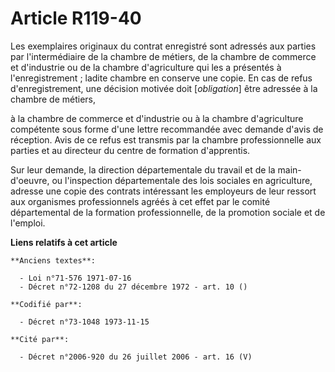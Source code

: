 # Article R119-40

Les exemplaires originaux du contrat enregistré sont adressés aux parties par l'intermédiaire de la chambre de métiers, de la
chambre de commerce et d'industrie ou de la chambre d'agriculture qui les a présentés à l'enregistrement ; ladite chambre en
conserve une copie. En cas de refus d'enregistrement, une décision motivée doit [*obligation*] être adressée à la chambre de
métiers,

à la chambre de commerce et d'industrie ou à la chambre d'agriculture compétente sous forme d'une lettre recommandée avec
demande d'avis de réception. Avis de ce refus est transmis par la chambre professionnelle aux parties et au directeur du
centre de formation d'apprentis.

Sur leur demande, la direction départementale du travail et de la main-d'oeuvre, ou l'inspection départementale des lois
sociales en agriculture, adresse une copie des contrats intéressant les employeurs de leur ressort aux organismes
professionnels agréés à cet effet par le comité départemental de la formation professionnelle, de la promotion sociale et de
l'emploi.

**Liens relatifs à cet article**

	**Anciens textes**:

	  - Loi n°71-576 1971-07-16
	  - Décret n°72-1208 du 27 décembre 1972 - art. 10 ()

	**Codifié par**:

	  - Décret n°73-1048 1973-11-15

	**Cité par**:

	  - Décret n°2006-920 du 26 juillet 2006 - art. 16 (V)

